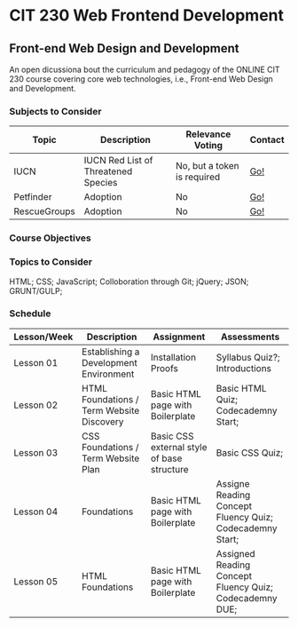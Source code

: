 # CIT 230 Web Frontend Development
## Front-end Web Design and Development
An open dicussiona bout the curriculum and pedagogy of the ONLINE CIT 230 course covering core web technologies, i.e., Front-end Web Design and Development.

### Subjects to Consider

| Topic | Description | Relevance Voting | Contact |
|---|---|---|---|
| IUCN | IUCN Red List of Threatened Species | No, but a token is required | [Go!](http://apiv3.iucnredlist.org/api/v3/docs) |
| Petfinder | Adoption | No | [Go!](https://www.petfinder.com/developers/api-docs/) |
| RescueGroups | Adoption | No | [Go!](https://userguide.rescuegroups.org/display/APIDG/API+Developers+Guide+Home) |

### Course Objectives


### Topics to Consider
HTML; CSS; JavaScript; Colloboration through Git; jQuery; JSON; GRUNT/GULP; 


### Schedule

| Lesson/Week | Description | Assignment | Assessments |
|---|---|---|---|
| Lesson 01 | Establishing a Development Environment | Installation Proofs | Syllabus Quiz?; Introductions |
| Lesson 02 | HTML Foundations / Term Website Discovery | Basic HTML page with Boilerplate | Basic HTML Quiz; Codecademny Start;  |
| Lesson 03 | CSS Foundations / Term Website Plan | Basic CSS external style of base structure | Basic CSS Quiz; |
| Lesson 04 |  Foundations | Basic HTML page with Boilerplate | Assigne Reading Concept Fluency Quiz; Codecademny Start;  |
| Lesson 05 | HTML Foundations | Basic HTML page with Boilerplate | Assigned Reading Concept Fluency Quiz; Codecademny DUE;  |
